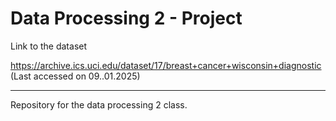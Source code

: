 # Data Processing 2 - Project

Link to the dataset

https://archive.ics.uci.edu/dataset/17/breast+cancer+wisconsin+diagnostic
(Last accessed on 09..01.2025)

---
Repository for the data processing 2 class.
